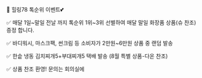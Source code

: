 🌈 힐링78 톡순위 이벤트💕

✅️ 매달 1일~말일 전날 까지 
톡순위 1위~3위 선별하여
매달 말일 화장품 상품(슈 찬조) 증정 합니다.  

✅️ 바디워시, 마스크팩, 썬크림 등 소비자가 2만원~6만원 상품 중 랜덤 발송

✅️ 한솥 냉동 김치찌개5+부대찌개5 택배 발송  (8월 특별 상품-다온 찬조)

✅️ 상품 찬조 환영! 
문의는  회의실에